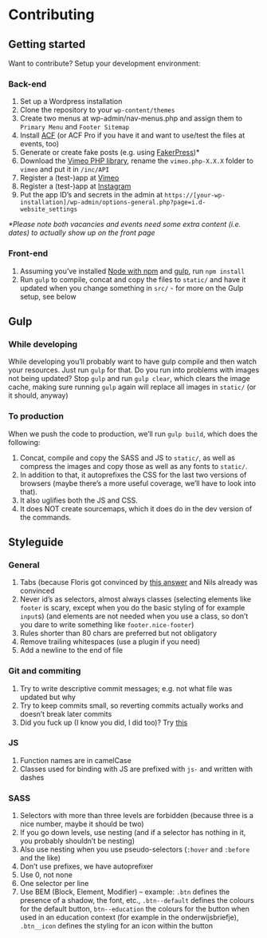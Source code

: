 # Contributing

## Getting started
Want to contribute? Setup your development environment:

### Back-end

1. Set up a Wordpress installation
2. Clone the repository to your `wp-content/themes`
3. Create two menus at wp-admin/nav-menus.php and assign them to `Primary Menu` and `Footer Sitemap`
4. Install [ACF](https://www.advancedcustomfields.com/) (or ACF Pro if you have it and want to use/test the files at events, too)
5. Generate or create fake posts (e.g. using [FakerPress](https://wordpress.org/plugins/fakerpress/))*
6. Download the [Vimeo PHP library](https://github.com/vimeo/vimeo.php/releases), rename the `vimeo.php-X.X.X` folder to `vimeo` and put it in `/inc/API`
7. Register a (test-)app at [Vimeo](https://developer.vimeo.com/apps)
8. Register a (test-)app at [Instagram](https://www.instagram.com/developer/register/)
9. Put the app ID’s and secrets in the admin at `https://[your-wp-installation]/wp-admin/options-general.php?page=i.d-website_settings`


_\*Please note both vacancies and events need some extra content (i.e. dates) to actually show up on the front page_

### Front-end

1. Assuming you’ve installed
[Node with npm](https://nodejs.org/en/) and [gulp](http://gulpjs.com/),
run `npm install`
2. Run `gulp` to compile, concat and copy the files to `static/` and have it
updated when you change something in `src/` - for more on the Gulp setup, see below

## Gulp

### While developing
While developing you’ll probably want to have gulp compile and then watch your
resources. Just run `gulp` for that.
Do you run into problems with images not being updated? Stop `gulp` and run
`gulp clear`, which clears the image cache, making sure running `gulp` again
will replace all images in `static/` (or it should, anyway)

### To production
When we push the code to production, we’ll run `gulp build`, which does the
following:

1. Concat, compile and copy the SASS and JS to `static/`, as well as compress the images and copy those as well as any fonts to `static/`.
2. In addition to that, it autoprefixes the CSS for the last two versions of browsers (maybe there’s a more useful coverage, we’ll have to look into that).
3. It also uglifies both the JS and CSS.
4. It does NOT create sourcemaps, which it does do in the dev version of the commands.


## Styleguide

### General

1. Tabs (because Floris got convinced by
	[this answer](http://softwareengineering.stackexchange.com/a/72) and Nils
	already was convinced
2. Never id’s as selectors, almost always classes (selecting elements like
	`footer` is scary, except when you do the basic styling of for example
	`input`s) (and elements are not needed when you use a class, so don’t you
	dare to write something like `footer.nice-footer`)
3. Rules shorter than 80 chars are preferred but not obligatory
4. Remove trailing whitespaces (use a plugin if you need)
5. Add a newline to the end of file

### Git and commiting

1. Try to write descriptive commit messages; e.g. not what file was updated but
why
2. Try to keep commits small, so reverting commits actually works and doesn’t
break later commits
3. Did you fuck up (I know you did, I did too)? Try
[this](http://sethrobertson.github.io/GitFixUm/fixup.html)

### JS

1. Function names are in camelCase
2. Classes used for binding with JS are prefixed with `js-` and written with
dashes

### SASS

1. Selectors with more than three levels are forbidden (because three is a nice
	number, maybe it should be two)
2. If you go down levels, use nesting (and if a selector has nothing in it, you
	probably shouldn’t be nesting)
3. Also use nesting when you use pseudo-selectors (`:hover` and `:before` and
	the like)
3. Don’t use prefixes, we have autoprefixer
4. Use 0, not none
5. One selector per line
6. Use BEM (Block, Element, Modifier) – example: `.btn` defines the presence of
	a shadow, the font, etc., `.btn--default` defines the colours for the default
	button, `btn--education` the colours for the button when used in an education
	context (for example in the onderwijsbriefje), `.btn__icon` defines the
	styling for an icon within the button
